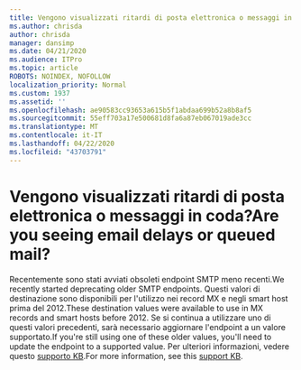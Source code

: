 ```yaml
---
title: Vengono visualizzati ritardi di posta elettronica o messaggi in coda?
ms.author: chrisda
author: chrisda
manager: dansimp
ms.date: 04/21/2020
ms.audience: ITPro
ms.topic: article
ROBOTS: NOINDEX, NOFOLLOW
localization_priority: Normal
ms.custom: 1937
ms.assetid: ''
ms.openlocfilehash: ae90583cc93653a615b5f1abdaa699b52a8b8af5
ms.sourcegitcommit: 55eff703a17e500681d8fa6a87eb067019ade3cc
ms.translationtype: MT
ms.contentlocale: it-IT
ms.lasthandoff: 04/22/2020
ms.locfileid: "43703791"
---
```

# <a name="are-you-seeing-email-delays-or-queued-mail"></a><span data-ttu-id="2ca10-102">Vengono visualizzati ritardi di posta elettronica o messaggi in coda?</span><span class="sxs-lookup"><span data-stu-id="2ca10-102">Are you seeing email delays or queued mail?</span></span>

<span data-ttu-id="2ca10-103">Recentemente sono stati avviati obsoleti endpoint SMTP meno recenti.</span><span class="sxs-lookup"><span data-stu-id="2ca10-103">We recently started deprecating older SMTP endpoints.</span></span> <span data-ttu-id="2ca10-104">Questi valori di destinazione sono disponibili per l'utilizzo nei record MX e negli smart host prima del 2012.</span><span class="sxs-lookup"><span data-stu-id="2ca10-104">These destination values were available to use in MX records and smart hosts before 2012.</span></span> <span data-ttu-id="2ca10-105">Se si continua a utilizzare uno di questi valori precedenti, sarà necessario aggiornare l'endpoint a un valore supportato.</span><span class="sxs-lookup"><span data-stu-id="2ca10-105">If you're still using one of these older values, you'll need to update the endpoint to a supported value.</span></span> <span data-ttu-id="2ca10-106">Per ulteriori informazioni, vedere questo [supporto KB](https://support.microsoft.com/help/4057301/attr35-response-code-when-mail-is-sent-to-eop-exo).</span><span class="sxs-lookup"><span data-stu-id="2ca10-106">For more information, see this [support KB](https://support.microsoft.com/help/4057301/attr35-response-code-when-mail-is-sent-to-eop-exo).</span></span>
